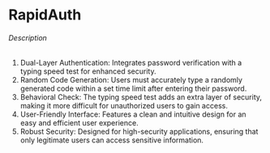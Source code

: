 # RapidAuth

###### Description
1. Dual-Layer Authentication: Integrates password verification with a typing speed test for enhanced security.
2. Random Code Generation: Users must accurately type a randomly generated code within a set time limit after entering their password.
3. Behavioral Check: The typing speed test adds an extra layer of security, making it more difficult for unauthorized users to gain access.
4. User-Friendly Interface: Features a clean and intuitive design for an easy and efficient user experience.
5. Robust Security: Designed for high-security applications, ensuring that only legitimate users can access sensitive information.
